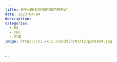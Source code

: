 ```yaml
---
title: 基于x86处理器的OS内核启动
date: 2023-04-04
description: 
categories: 
  - OS
  - x86
  - 汇编
image: https://s1.ax1x.com/2023/03/12/ppM1bX4.jpg
---
```


...
